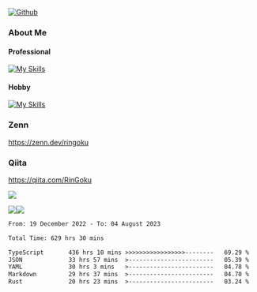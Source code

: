 [![Github](https://img.shields.io/github/followers/skyt-a?label=Follow&style=social)](https://github.com/skyt-a)

### About Me
#### Professional
[![My Skills](https://skillicons.dev/icons?i=react,ts,js,nodejs,java,graphql,firebase,githubactions&theme=light)](https://skillicons.dev)
#### Hobby
[![My Skills](https://skillicons.dev/icons?i=unity,rust,py&theme=light)](https://skillicons.dev)

### Zenn
https://zenn.dev/ringoku
### Qiita
https://qiita.com/RinGoku


![](https://github-profile-summary-cards.vercel.app/api/cards/profile-details?username=skyt-a&theme=default)

![](https://github-profile-summary-cards.vercel.app/api/cards/repos-per-language?username=skyt-a&theme=default)![](https://github-profile-summary-cards.vercel.app/api/cards/stats?username=RinGoku&theme=default)

<!--START_SECTION:waka-->

```txt
From: 19 December 2022 - To: 04 August 2023

Total Time: 629 hrs 30 mins

TypeScript       436 hrs 10 mins >>>>>>>>>>>>>>>>>--------   69.29 %
JSON             33 hrs 57 mins  >------------------------   05.39 %
YAML             30 hrs 3 mins   >------------------------   04.78 %
Markdown         29 hrs 37 mins  >------------------------   04.70 %
Rust             20 hrs 23 mins  >------------------------   03.24 %
```

<!--END_SECTION:waka-->
